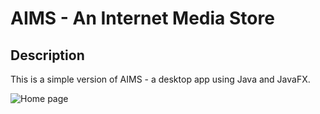 # AIMS - An Internet Media Store
## Description
This is a simple version of AIMS - a desktop app using Java and JavaFX.

![Home page](https://imgur.com/hmMFn70.png)
